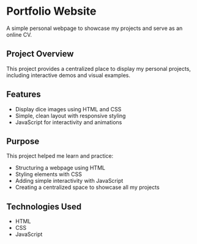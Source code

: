# Portfolio Website

A simple personal webpage to showcase my projects and serve as an online CV.

## Project Overview

This project provides a centralized place to display my personal projects, including interactive demos and visual examples.

## Features

- Display dice images using HTML and CSS
- Simple, clean layout with responsive styling
- JavaScript for interactivity and animations

## Purpose

This project helped me learn and practice:

- Structuring a webpage using HTML
- Styling elements with CSS
- Adding simple interactivity with JavaScript
- Creating a centralized space to showcase all my projects

## Technologies Used

- HTML
- CSS
- JavaScript
